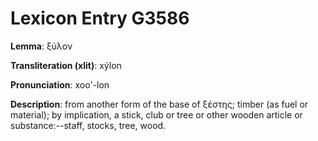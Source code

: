 # Lexicon Entry G3586

**Lemma**: ξύλον

**Transliteration (xlit)**: xýlon

**Pronunciation**: xoo'-lon

**Description**:
from another form of the base of ξέστης; timber (as fuel or material); by implication, a stick, club or tree or other wooden article or substance:--staff, stocks, tree, wood.

